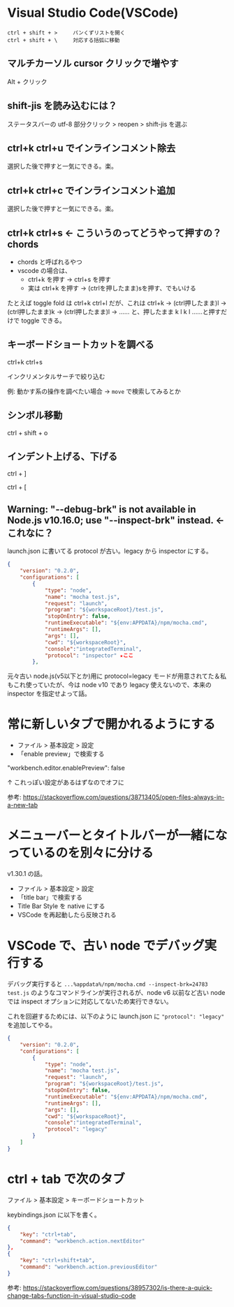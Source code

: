# Visual Studio Code(VSCode)

```
ctrl + shift + >     パンくずリストを開く
ctrl + shift + \     対応する括弧に移動
```

## マルチカーソル cursor クリックで増やす
Alt + クリック

## shift-jis を読み込むには？
ステータスバーの utf-8 部分クリック > reopen > shift-jis を選ぶ

## ctrl+k ctrl+u でインラインコメント除去
選択した後で押すと一気にできる。楽。

## ctrl+k ctrl+c でインラインコメント追加
選択した後で押すと一気にできる。楽。

## ctrl+k ctrl+s ← こういうのってどうやって押すの？ chords
- chords と呼ばれるやつ
- vscode の場合は、
    - ctrl+k を押す → ctrl+s を押す
    - 実は ctrl+k を押す → (ctrlを押したまま)sを押す、でもいける

たとえば toggle fold は ctrl+k ctrl+l だが、これは ctrl+k → (ctrl押したまま)l → (ctrl押したまま)k → (ctrl押したまま)l → …… と、押したまま k l k l ……と押すだけで toggle できる。

## キーボードショートカットを調べる
ctrl+k ctrl+s

インクリメンタルサーチで絞り込む

例: 動かす系の操作を調べたい場合 → `move` で検索してみるとか

## シンボル移動
ctrl + shift + o

## インデント上げる、下げる
ctrl + ]

ctrl + [

## Warning: "--debug-brk" is not available in Node.js v10.16.0; use "--inspect-brk" instead. ← これなに？
launch.json に書いてる protocol が古い。legacy から inspector にする。

```json
{
    "version": "0.2.0",
    "configurations": [
        {
            "type": "node",
            "name": "mocha test.js",
            "request": "launch",
            "program": "${workspaceRoot}/test.js",
            "stopOnEntry": false,
            "runtimeExecutable": "${env:APPDATA}/npm/mocha.cmd",
            "runtimeArgs": [],
            "args": [],
            "cwd": "${workspaceRoot}",
            "console":"integratedTerminal",
            "protocol": "inspector" ★ここ
        },
```

元々古い node.js(v5以下とか)用に protocol=legacy モードが用意されてた＆私もこれ使っていたが、今は node v10 であり legacy 使えないので、本来の inspector を指定せよって話。

# 常に新しいタブで開かれるようにする
- ファイル > 基本設定 > 設定
- 「enable preview」で検索する

"workbench.editor.enablePreview": false

↑ これっぽい設定があるはずなのでオフに

参考: https://stackoverflow.com/questions/38713405/open-files-always-in-a-new-tab

# メニューバーとタイトルバーが一緒になっているのを別々に分ける
v1.30.1 の話。

- ファイル > 基本設定 > 設定
- 「title bar」で検索する
- Title Bar Style を native にする
- VSCode を再起動したら反映される

# VSCode で、古い node でデバッグ実行する
デバッグ実行すると `...%appdata%/npm/mocha.cmd --inspect-brk=24783 test.js` のようなコマンドラインが実行されるが、node v6 以前など古い node では inspect オプションに対応してないため実行できない。

これを回避するためには、以下のように launch.json に `"protocol": "legacy"` を追加してやる。

```json
{
    "version": "0.2.0",
    "configurations": [
        {
            "type": "node",
            "name": "mocha test.js",
            "request": "launch",
            "program": "${workspaceRoot}/test.js",
            "stopOnEntry": false,
            "runtimeExecutable": "${env:APPDATA}/npm/mocha.cmd",
            "runtimeArgs": [],
            "args": [],
            "cwd": "${workspaceRoot}",
            "console":"integratedTerminal",
            "protocol": "legacy"
        }
    ]
}
```

# ctrl + tab で次のタブ
ファイル > 基本設定 > キーボードショートカット

keybindings.json に以下を書く。

```json
{
    "key": "ctrl+tab",
    "command": "workbench.action.nextEditor"
},
{
    "key": "ctrl+shift+tab",
    "command": "workbench.action.previousEditor"
}
```

参考: https://stackoverflow.com/questions/38957302/is-there-a-quick-change-tabs-function-in-visual-studio-code

